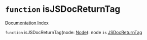 # `function` isJSDocReturnTag

[Documentation Index](../README.md)

`function` isJSDocReturnTag(node: [Node](../interface.Node/README.md)): node `is` [JSDocReturnTag](../interface.JSDocReturnTag/README.md)